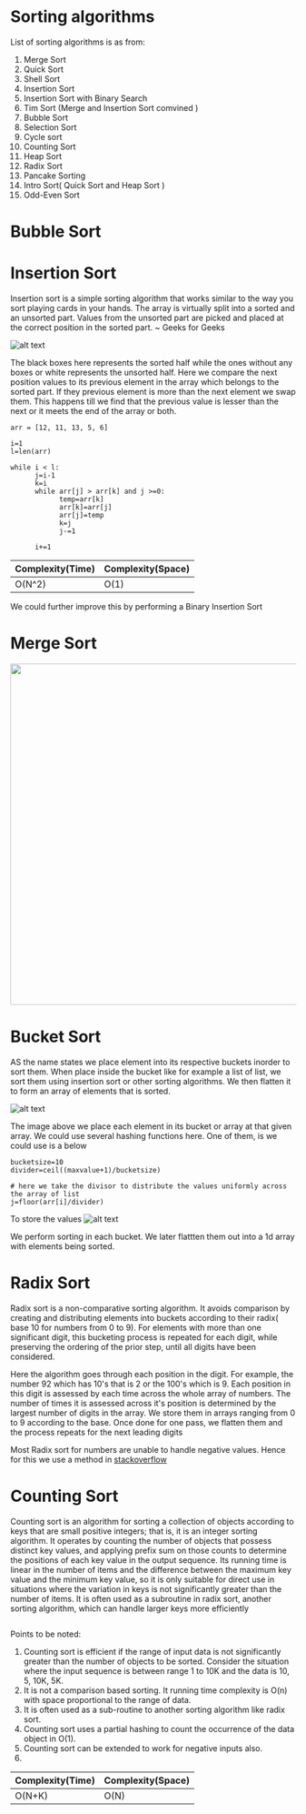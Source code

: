 # Sorting algorithms 

List of sorting algorithms is as from:

1. Merge Sort
2. Quick Sort
3. Shell Sort 
4. Insertion Sort
5. Insertion Sort with Binary Search
6. Tim Sort (Merge and Insertion Sort comvined )
7. Bubble Sort
8. Selection Sort
9. Cycle sort
10. Counting Sort
11. Heap Sort
12. Radix Sort
13. Pancake Sorting
14. Intro Sort( Quick Sort and Heap Sort )
15. Odd-Even Sort


# Bubble Sort


# Insertion Sort

Insertion sort is a simple sorting algorithm that works similar to the way you sort playing cards in your hands. The array is virtually split into a sorted and an unsorted part. Values from the unsorted part are picked and placed at the correct position in the sorted part. ~ Geeks for Geeks

![alt text](https://blog.informaticalab.com/wp-content/uploads/2013/05/insertion-sort-example.gif)

The black boxes here represents the sorted half while the ones without any boxes or white represents the unsorted half. Here we compare the next position values to its previous
element in the array which belongs to the sorted part. If they previous element is more than the next element we swap them. This happens till we find that the previous value is lesser than the next or it meets the end of the array or both.

```
arr = [12, 11, 13, 5, 6]

i=1
l=len(arr)

while i < l:
      j=i-1
      k=i
      while arr[j] > arr[k] and j >=0:
            temp=arr[k]
            arr[k]=arr[j]
            arr[j]=temp
            k=j
            j-=1
            
      i+=1    
```
            
Complexity(Time) | Complexity(Space)
-------------    | -------------
O(N^2)           | O(1)
       

We could further improve this by performing a Binary Insertion Sort
 
 
 # Merge Sort
 <img src="https://upload.wikimedia.org/wikipedia/commons/thumb/c/cc/Merge-sort-example-300px.gif/220px-Merge-sort-example-300px.gif" width="600" />


# Bucket Sort

AS the name states we place element into its respective buckets inorder to sort them. When place inside the bucket like for example a list of list, we sort them using insertion sort or other sorting algorithms. We then flatten it to form an array of elements that is sorted.

![alt text](https://upload.wikimedia.org/wikipedia/commons/6/61/Bucket_sort_1.png)


The image above we place each element in its bucket or array at that given array. We could use several hashing functions here. One of them, is we could use is a below
```
bucketsize=10
divider=ceil((maxvalue+1)/bucketsize)

# here we take the divisor to distribute the values uniformly across the array of list
j=floor(arr[i]/divider)
```

To store the values 
![alt text](https://upload.wikimedia.org/wikipedia/commons/3/39/Bucket_sort_2.png)

We perform sorting in each bucket. We later flattten them out into a 1d array with elements being sorted.

# Radix Sort

Radix sort is a non-comparative sorting algorithm. It avoids comparison by creating and distributing elements into buckets according to their radix( base 10 for numbers from 0 to 9). For elements with more than one significant digit, this bucketing process is repeated for each digit, while preserving the ordering of the prior step, until all digits have been considered. 

Here the algorithm goes through each position in the digit. For example, the number 92  which has 10's that is 2  or the 100's which is 9. Each position in this digit is assessed by each time across the whole array of numbers. The number of times it is assessed across it's position is determined by the largest number of digits in the array.
We store them in arrays ranging from 0 to 9 according to the base. Once done for one pass, we flatten them and the process repeats for the next leading digits


Most Radix sort for numbers are unable to handle negative values. Hence for this we use a method in [stackoverflow](
https://stackoverflow.com/questions/15306665/radix-sort-for-negative-integers/15306692#15306692)

# Counting Sort

Counting sort is an algorithm for sorting a collection of objects according to keys that are small positive integers; that is, it is an integer sorting algorithm. It operates by counting the number of objects that possess distinct key values, and applying prefix sum on those counts to determine the positions of each key value in the output sequence. Its running time is linear in the number of items and the difference between the maximum key value and the minimum key value, so it is only suitable for direct use in situations where the variation in keys is not significantly greater than the number of items. It is often used as a subroutine in radix sort, another sorting algorithm, which can handle larger keys more efficiently



```

```

Points to be noted: 
1. Counting sort is efficient if the range of input data is not significantly greater than the number of objects to be sorted. Consider the situation where the input sequence is between range 1 to 10K and the data is 10, 5, 10K, 5K. 
2. It is not a comparison based sorting. It running time complexity is O(n) with space proportional to the range of data. 
3. It is often used as a sub-routine to another sorting algorithm like radix sort. 
4. Counting sort uses a partial hashing to count the occurrence of the data object in O(1). 
5. Counting sort can be extended to work for negative inputs also.
6. 

Complexity(Time) | Complexity(Space)
-------------    | -------------
O(N+K)           | O(N)
